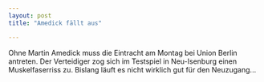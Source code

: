 ```yaml
---
layout: post
title: "Amedick fällt aus"

---
```


Ohne Martin Amedick muss die Eintracht am Montag bei Union Berlin antreten. Der Verteidiger zog sich im Testspiel in Neu-Isenburg einen Muskelfaserriss zu. Bislang läuft es nicht wirklich gut für den Neuzugang...


